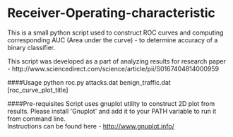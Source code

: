 # Receiver-Operating-characteristic
This is a small python script used to construct ROC curves and computing corresponding AUC (Area under the curve) - to determine accuracy of a binary classifier. 
<p>
This script was developed as a part of analyzing results for research paper - http://www.sciencedirect.com/science/article/pii/S0167404814000959
</p>

####Usage
python roc.py attacks.dat benign_traffic.dat \[roc_curve_plot_title\]

####Pre-requisites
Script uses gnuplot utility to construct 2D plot from results. Please install 'Gnuplot' and add it to your PATH variable to run it from command line.<br/>
Instructions can be found here - http://www.gnuplot.info/ 



